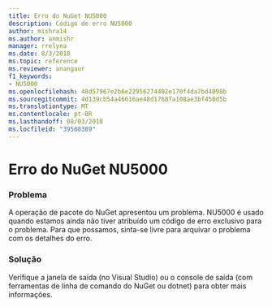 ```yaml
---
title: Erro do NuGet NU5000
description: Código de erro NU5000
author: mishra14
ms.author: anmishr
manager: rrelyea
ms.date: 8/3/2018
ms.topic: reference
ms.reviewer: anangaur
f1_keywords:
- NU5000
ms.openlocfilehash: 48d57967e2b6e22956274402e170f4da7bd4098b
ms.sourcegitcommit: 4d139cb54a46616ae48d1768fa108ae3bf450d5b
ms.translationtype: MT
ms.contentlocale: pt-BR
ms.lasthandoff: 08/03/2018
ms.locfileid: "39508389"
---
```

# <a name="nuget-error-nu5000"></a>Erro do NuGet NU5000

### <a name="issue"></a>Problema

A operação de pacote do NuGet apresentou um problema. NU5000 é usado quando estamos ainda não tiver atribuído um código de erro exclusivo para o problema. Para que possamos, sinta-se livre para arquivar o problema com os detalhes do erro.


### <a name="solution"></a>Solução

Verifique a janela de saída (no Visual Studio) ou o console de saída (com ferramentas de linha de comando do NuGet ou dotnet) para obter mais informações.


